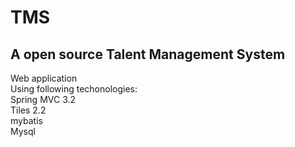 <h1>TMS</h1>

<h2>A open source Talent Management System</h2>
Web application<br>
Using following techonologies:<br>
Spring MVC 3.2<br>
Tiles 2.2<br>
mybatis<br>
Mysql<br>
